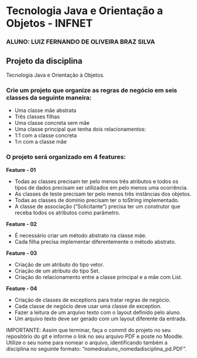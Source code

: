 # Tecnologia Java e Orientação a Objetos - INFNET

### ALUNO: LUIZ FERNANDO DE OLIVEIRA BRAZ SILVA


## Projeto da disciplina
Tecnologia Java e Orientação à Objetos.

### Crie um projeto que organize as regras de negócio em seis classes da seguinte maneira:
-  Uma classe mãe abstrata
-  Três classes filhas
-  Uma classe concreta sem mãe
-  Uma classe principal que tenha dois relacionamentos:
-  1:1 com a classe concreta
-  1:n com a classe mãe

### O projeto será organizado em 4 features:

**Feature - 01**
- Todas as classes precisam ter pelo menos três atributos e todos
os tipos de dados precisam ser utilizados em pelo menos uma
ocorrência.
- As classes de teste precisam ter pelo menos três instâncias dos
objetos.
- Todas as classes de domínio precisam ter o toString
implementado.
- A classe de associação (“Solicitante”) precisa ter um construtor
que receba todos os atributos como parâmetro.

**Feature - 02**
- É necessário criar um método abstrato na classe mãe.
- Cada filha precisa implementar diferentemente o método abstrato.

**Feature - 03**
- Criação de um atributo do tipo vetor.
- Criação de um atributo do tipo Set.
- Criação do relacionamento entre a classe principal e a mãe com
List.

**Feature - 04**
- Criação de classes de exceptions para tratar regras de negócio.
- Cada classe de negócio deve usar uma classe de exception.
- Fazer a leitura de um arquivo texto com o layout definido pelo
aluno.
- Um arquivo texto deve ser gerado com um layout diferente da
entrada.

IMPORTANTE: Assim que terminar, faça o commit do projeto no seu
repositório do git e informe o link no seu arquivo PDF e poste no Moodle.
Utilize o seu nome para nomear o arquivo, identificando também a
disciplina no seguinte formato:
“nomedoaluno_nomedadisciplina_pd.PDF”.
